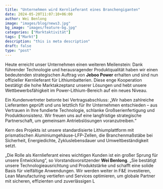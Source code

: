```yaml
---
title: "Unternehmen wird Kernlieferant eines Branchengiganten"
date: 2024-05-20T11:07:10+06:00
author: Wei Benlong
image: "images/blog/news3.jpg"
bg_image: "images/feature-bg.jpg"
categories: ["Marktaktivität"]
tags: ["Markt"]
description: "this is meta description"
draft: false
type: "post"
---
```


Heute erreicht unser Unternehmen einen weiteren Meilenstein: Dank führender Technologie und herausragender Produktqualität haben wir einen bedeutenden strategischen Auftrag von **Jeboo Power** erhalten und sind nun offizieller Kernlieferant für Lithiumbatterien. Diese enge Kooperation bestätigt die hohe Marktakzeptanz unserer Lösungen und hebt unsere Wettbewerbsfähigkeit im Power-Lithium-Bereich auf ein neues Niveau.

<!--more-->

Ein Kundenvertreter betonte bei Vertragsabschluss: „Wir haben zahlreiche Lieferanten geprüft und uns letztlich für Ihr Unternehmen entschieden – aus Vertrauen in Ihre fundierte Technologie, schlanke Großserienfertigung und Produktkonsistenz. Wir freuen uns auf eine langfristige strategische Partnerschaft, um gemeinsam Antriebslösungen voranzutreiben.“

Kern des Projekts ist unsere standardisierte Lithiumplattform mit prismatischen Aluminiumgehäuse-LFP-Zellen, die Branchenmaßstäbe bei Sicherheit, Energiedichte, Zykluslebensdauer und Umweltbeständigkeit setzt.

„Die Rolle als Kernlieferant eines wichtigen Kunden ist ein großer Sprung für unsere Entwicklung“, so Vorstandsvorsitzender **Wei Benlong**. „Sie bestätigt unsere Technologieausrichtung und Produktstärke und schafft eine solide Basis für vielfältige Anwendungen. Wir werden weiter in F&E investieren, Lean Manufacturing vertiefen und Services optimieren, um globale Partner mit sicheren, effizienten und zuverlässigen L
